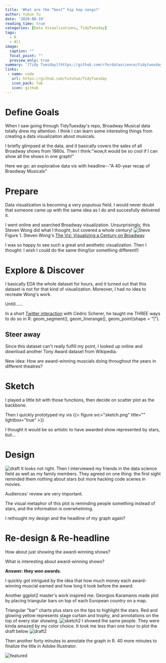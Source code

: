 ```yaml
---
title: 'What are the “best” hip hop songs?'
author: Yukun Tu
date: '2020-08-19'
reading_time: true
categories: [Data Visualizations, TidyTuesday]
tags:
  - R
  - All
image:
  caption: ""
  focal_point: ""
  preview_only: true
summary: '[Tidy Tuesday](https://github.com/rfordatascience/tidytuesday)’ Broadway'
links:
 - name: code
   url: https://github.com/tututwo/TidyTuesday
   icon_pack: fab
   icon: github
---
```

# Define Goals
When I saw going through TidyTuesday's repo, Broadway Musical data totally drew my attention. I think I can learn some interesting things from creating a data visualizaiton about musicals. 

I briefly glimpsed at the data, and it basically covers the sales of all Broadway shows from 1980s. Then I think:"wow,it would be so cool if I can show all the shows in one graph!"

Here we go: an explorative data vis with headline--"A 40-year recap of Braodway Musicals"

# Prepare 
Data visualization is becoming a very populous field. I would never doubt that someone came up with the same idea as I do and succesfully delivered it.

I went online and searched Broadway visualization. Unsurprisingly, this Steven Wong did what I thought, but covered a whole century!
![Steve](steve.png)
Figure 1. Steven Wong's [The Viz: Visualizing a Century on Broadway](http://www.oksteven.com/work#/the-viz/)

I was so happy to see such a great and aesthetic visualization. Then I thought: I wish I could do the same thing!(or something different!)

# Explore & Discover
I basically EDA the whole dataset for hours, and it turned out that this dataset is not for that kind of visualization. Moreover, I had no idea to recreate Wong's work.

Untill......

In a short [Twitter interaction](https://twitter.com/CedScherer/status/1288181995714093057) with Cédric Scherer, he taught me THREE ways to do so in R: geom_segment(), geom_linerange(), geom_point(shape = "|").

## Steer away
Since this dataset can't really fulfill my point, I looked up online and download another Tony Award dataset from Wikipedia.

New idea: How are award-winning muscials doing throughout the years in different theatres?

# Sketch
I played a little bit with those functions, then decide on scatter plot as the backbone.

Then I quickly prototyped my vis
{{< figure src="sketch.png" title="" lightbox="true" >}}
<!-- ![sketch](sketch.png) -->

I thought it would be so artistic to have awarded show represented by stars, but...

# Design
![draft](draft.png)
It looks not right. Then I interviewed my friends in the data science field as well as my family members. They agreed on one thing: the first sight reminded them nothing about stars but more hacking code scenes in movies.

Audiences' review are very important. 

The visual metaphor of this plot is reminding people something instead of stars, and the information is overwhelming.

I rethought my design and the headline of my graph again?

# Re-design & Re-headline
How about just showing the award-winning shows?

What is interesting about award-winning shows?

**Answer: they won awards.**

I quickly got intrigued by the idea that how much money each award-winning muscial earned and how long it took before the award.

Another ggplot2 master's work inspired me. Georgios Karamanis made plot by placing triangular bars on top of each European country on a map.

Triangular "bar" charts plus stars on the tips to highlight the stars. Red and glowing yellow represents stage curtain and trophy, and annotations on the top of every star showing.
![sketch2](sketch2.png)
I showed the same people. They were kinda amazed by my color choice. 
It took me less than one hour to plot the draft below
![draft2](draft2.png)

Then another forty minutes to annotate the graph in R. 40 more minutes to finalize the title in Adobe Illustrator.



![featured](featured.png)
